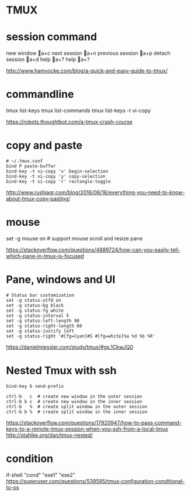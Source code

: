 TMUX
===========

# session command
new window              a+c
next session            a+n
previous session        a+p
detach session          a+d
help                    a+?
help                    a+?

<http://www.hamvocke.com/blog/a-quick-and-easy-guide-to-tmux/>
# commandline
tmux list-keys
tmux list-commands
tmux list-keys -t vi-copy

<https://robots.thoughtbot.com/a-tmux-crash-course>


# copy and paste
```
# ~/.tmux.conf
bind P paste-buffer
bind-key -t vi-copy 'v' begin-selection
bind-key -t vi-copy 'y' copy-selection
bind-key -t vi-copy 'r' rectangle-toggle
```


<http://www.rushiagr.com/blog/2016/06/16/everything-you-need-to-know-about-tmux-copy-pasting/>

# mouse
set -g mouse on         # support mouse scroll and resize pane

<https://stackoverflow.com/questions/4889724/how-can-you-easily-tell-which-pane-in-tmux-is-focused>

# Pane, windows and UI
```
# Status bar customization
set -g status-utf8 on
set -g status-bg black
set -g status-fg white
set -g status-interval 5
set -g status-left-length 90
set -g status-right-length 60
set -g status-justify left
set -g status-right '#[fg=Cyan]#S #[fg=white]%a %d %b %R' 
```

<https://danielmiessler.com/study/tmux/#gs.1CkwJQ0>

# Nested Tmux with ssh
```
bind-key b send-prefix

ctrl-b   c  # create new window in the outer session
ctrl-b b c  # create new window in the inner session
ctrl-b   %  # create split window in the outer session
ctrl-b b %  # create split window in the inner session
```
<https://stackoverflow.com/questions/17920947/how-to-pass-command-keys-to-a-remote-tmux-session-when-you-ssh-from-a-local-tmux>
<http://stahlke.org/dan/tmux-nested/>

# condition
if-shell "cond" "exe1" "exe2"
<https://superuser.com/questions/539595/tmux-configuration-conditional-to-os>
